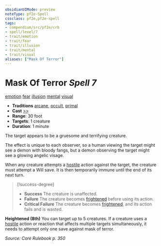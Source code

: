 ```yaml
---
obsidianUIMode: preview
noteType: pf2e-Spell
cssclass: pf2e,pf2e-spell
tags:
- compendium/src/pf2e/crb
- spell/level/7
- trait/emotion
- trait/fear
- trait/illusion
- trait/mental
- trait/visual
aliases: ["Mask Of Terror"]
---
```

# Mask Of Terror *Spell 7*   
[emotion](rules/traits/emotion.md "Emotion Effect Trait")  [fear](rules/traits/fear.md "Fear Effect Trait")  [illusion](rules/traits/illusion.md "Illusion School Trait")  [mental](rules/traits/mental.md "Mental Effect Trait")  [visual](rules/traits/visual.md "Visual Effect Trait")  

- **Traditions** [arcane](rules/traits/arcane.md "Arcane Tradition Trait"), [occult](rules/traits/occult.md "Occult Tradition Trait"), [primal](rules/traits/primal.md "Primal Tradition Trait")
- **Cast** [>>](rules/core-rulebook/chapter-9-playing-the-game.md#Actions "Two-Action") 
- **Range**: 30 foot
- **Targets**: 1 creature
- **Duration**: 1 minute

The target appears to be a gruesome and terrifying creature.

The effect is unique to each observer, so a human viewing the target might see a demon with bloody fangs, but a demon observing the target might see a glowing angelic visage.

When any creature attempts a [hostile](rules/conditions.md#Hostile) action against the target, the creature must attempt a Will save. It is then temporarily immune until the end of its next turn.

> [!success-degree] 
> - **Success** The creature is unaffected.
> - **Failure** The creature becomes [frightened](rules/conditions.md#Frightened) before using its action.
> - **Critical Failure** The creature becomes [frightened](rules/conditions.md#Frightened), and its action fails and is wasted.

**Heightened (8th)** You can target up to 5 creatures. If a creature uses a [hostile](rules/conditions.md#Hostile) action or reaction that affects multiple targets simultaneously, it needs to attempt only one save against mask of terror.

*Source: Core Rulebook p. 350*